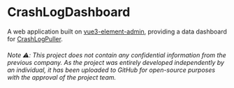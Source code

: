 # CrashLogDashboard
A web application built on [vue3-element-admin](https://vue3-element-admin-site.midfar.com/), providing a data dashboard for [CrashLogPuller](https://github.com/DwanYunFey/CrashLogPuller).

###### Note ⚠️: This project does not contain any confidential information from the previous company. As the project was entirely developed independently by an individual, it has been uploaded to GitHub for open-source purposes with the approval of the project team.
